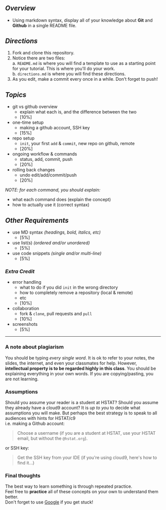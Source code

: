 #

## _Overview_  

* Using markdown syntax, display all of your knowledge about **Git** and **Github** in a single README file.  

## _Directions_

1. Fork and clone this repository.
2. Notice there are two files:  
    a. `README.md` is where you will find a template to use as a starting point for your tutorial.  This is where you'll do your work.  
    b. `directions.md` is where you will find these directions.
3. As you edit, make a commit every once in a while.  Don't forget to push!  

## _Topics_

* git vs github overview
  * explain what each is, and the difference between the two
  * [10%]
* one-time setup
  * making a github account, SSH key
  * [15%]
* repo setup
  * `init`, your first `add` & `commit`, new repo on github, remote
  * [20%]
* ongoing workflow & commands
  * status, add, commit, push
  * [20%]
* rolling back changes
  * undo edit/add/commit/push
  * [20%]

_NOTE: for each command, you should explain:_

* what each command does (explain the concept)
* how to actually use it (correct syntax)

## _Other Requirements_

* use MD syntax _(headings, bold, italics, etc)_
  * [5%]
* use list(s) _(ordered and/or unordered)_
  * [5%]
* use code snippets _(single and/or multi-line)_
  * [5%]

### _Extra Credit_

* error handling
  * what to do if you did `init` in the wrong directory  
  * how to completely remove a repository (local & remote)
  * etc
  * [10%]  
* collaboration  
  * fork & `clone`, pull requests and `pull`  
  * [10%]  
* screenshots
  * [5%]

---
### A note about plagiarism
You should be typing _every single word_.  It is ok to refer to your notes, the slides, the internet, and even your classmates for help.  However, **intellectual property is to be regarded highly in this class**.  You should be explaining everything in your own words.  If you are copying/pasting, you are not learning.

### Assumptions
Should you assume your reader is a student at HSTAT?  Should you assume they already have a cloud9 account?  It is _up to you_ to decide what assumptions you will make.  But perhaps the best strategy is to speak to all audiences with hints for HSTAT/c9  
i.e. making a Github account:
> Choose a username (if you are a student at HSTAT, use your HSTAT email, but without the `@hstat.org`).

or SSH key:
> Get the SSH key from your IDE (if you're using cloud9, here's how to find it...)

### Final thoughts
The best way to learn something is through repeated practice.  
Feel free to **practice** all of these concepts on your own to understand them better.  
Don't forget to use [Google](http://www.google.com) if you get stuck!